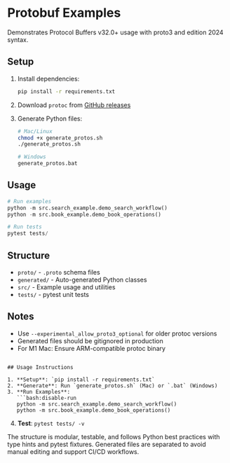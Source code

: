 # Protobuf Examples

Demonstrates Protocol Buffers v32.0+ usage with proto3 and edition 2024 syntax.

## Setup

1. Install dependencies:

   ```bash
   pip install -r requirements.txt
   ```

2. Download `protoc` from [GitHub releases](https://github.com/protocolbuffers/protobuf/releases)

3. Generate Python files:

   ```bash
   # Mac/Linux
   chmod +x generate_protos.sh
   ./generate_protos.sh

   # Windows
   generate_protos.bat
   ```

## Usage

```python
# Run examples
python -m src.search_example.demo_search_workflow()
python -m src.book_example.demo_book_operations()

# Run tests
pytest tests/
```

## Structure

- `proto/` - `.proto` schema files
- `generated/` - Auto-generated Python classes
- `src/` - Example usage and utilities
- `tests/` - pytest unit tests

## Notes

- Use `--experimental_allow_proto3_optional` for older protoc versions
- Generated files should be gitignored in production
- For M1 Mac: Ensure ARM-compatible protoc binary

````

## Usage Instructions

1. **Setup**: `pip install -r requirements.txt`
2. **Generate**: Run `generate_protos.sh` (Mac) or `.bat` (Windows)
3. **Run Examples**:
   ```bash:disable-run
   python -m src.search_example.demo_search_workflow()
   python -m src.book_example.demo_book_operations()
````

4. **Test**: `pytest tests/ -v`

The structure is modular, testable, and follows Python best practices with type hints and pytest fixtures. Generated files are separated to avoid manual editing and support CI/CD workflows.

